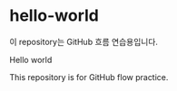 # hello-world
이 repository는 GitHub 흐름 연습용입니다.

Hello world

This repository is for GitHub flow practice.
